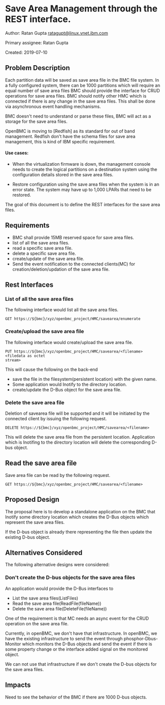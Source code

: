 # Save Area Management through the REST interface.
Author: Ratan Gupta <ratagupt@linux.vnet.ibm.com>

Primary assignee: Ratan Gupta

Created: 2019-07-10

## Problem Description

Each partition data will be saved as save area file in the BMC file system.
In a fully configured system, there can be 1000 partitions which will require
an equal number of save area files BMC should provide the interface for CRUD
operations for save area files.
BMC should notify other HMC which is connected if there is any change
in the save area files.
This shall be done via asynchronous event handling mechanisms.

BMC doesn't need to understand or parse these files, BMC will act as a storage
for the save area files.

OpenBMC is moving to [Redfish] as its standard for out of band management.
Redfish don't have the schema files for save area management, this is kind of
IBM specific requirement.

#### Use cases:

- When the virtualization firmware is down, the management console needs to create the
  logical partitions on a destination system using the configuration details stored in the save area files.

- Restore configuration using the save area files when the system is in an error
  state. The system may have up to 1,000 LPARs that need to be restored.

The goal of this document is to define the REST interfaces for the save area files.

## Requirements
- BMC shall provide 15MB reserved space for save area files.
- list of all the save area files.
- read a specific save area file.
- delete a specific save area file.
- create/update of the save area file.
- Send the event notification to the connected clients(MC) for creation/deletion/updation
of the save area file.

## Rest Interfaces

### List of all the save area files
The following interface would list all the save area files.
```
GET https://${bmc}/xyz/openbmc_project/HMC/savearea/enumerate
```
### Create/upload the save area file
The following interface would create/upload the save area file.
```
PUT https://${bmc}/xyz/openbmc_project/HMC/savearea/<filename> <filedata as octet
stream>
```
This will cause the following on the back-end
- save the file in the filesystem(persistent location) with the given name.
- Some application would Inotify to the directory location.
- create/update the D-Bus object for the save area file.

### Delete the save area file
Deletion of savearea file will be supported and it will be initiated
by the connected client by issuing the following request.
```
DELETE https://${bmc}/xyz/openbmc_project/HMC/savearea/<filename>
```
This will delete the save area file from the persistent location.
Application which is Inotifing to the directory location will delete the
corresponding D-bus object.


## Read the save area file
Save area file can be read by the following request.
```
GET https://${bmc}/xyz/openbmc_project/HMC/savearea/<filename>
```
## Proposed Design

The proposal here is to develop a standalone application on the
BMC that Inotify some directory location which creates the D-Bus
objects which represent the save area files.

If the D-bus object is already there representing the file
then update the existing D-bus object.

## Alternatives Considered
The following alternative designs were considered:

### Don't create the D-bus objects for the save area files
An application would provide the D-Bus interfaces to
- List the save area files(ListFiles)
- Read the save area file(ReadFile(fileName))
- Delete the save area file(DeleteFile(fileName))

One of the requirement is that MC needs an async event for the CRUD operation
on the save area file.

Currently, in openBMC, we don't have that infrastructure.
In openBMC, we have the existing infrastructure to send the event through
phosphor-Dbus-Monitor which monitors the D-Bus objects and send the event
if there is some property change or the interface added signal on the monitored object.

We can not use that infrastructure if we don't create the D-bus objects
for the save area files.

## Impacts
Need to see the behavior of the BMC if there are 1000 D-bus objects.

